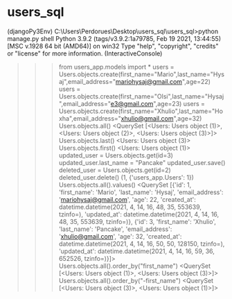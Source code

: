 # users_sql
(djangoPy3Env) C:\Users\Perdorues\Desktop\users_sql\users_sql>python manage.py shell
Python 3.9.2 (tags/v3.9.2:1a79785, Feb 19 2021, 13:44:55) [MSC v.1928 64 bit (AMD64)] on win32
Type "help", "copyright", "credits" or "license" for more information.
(InteractiveConsole)
>>> from users_app.models import *
>>> users = Users.objects.create(first_name="Mario",last_name="Hysaj",email_address="mariohysaj@gmail.com",age=22)
>>> users = Users.objects.create(first_name="Olsi",last_name="Hysaj",email_address="e3@gmail.com",age=23)
>>> users = Users.objects.create(first_name="Xhulio",last_name="Hoxha",email_address="xhulio@gmail.com",age=32)
>>> Users.objects.all()
<QuerySet [<Users: Users object (1)>, <Users: Users object (2)>, <Users: Users object (3)>]>
>>> Users.objects.last()
<Users: Users object (3)>
>>> Users.objects.first()
<Users: Users object (1)>
>>> updated_user = Users.objects.get(id=3)
>>> updated_user.last_name = "Pancake"
>>> updated_user.save()
>>> deleted_user = Users.objects.get(id=2)
>>> deleted_user.delete()
(1, {'users_app.Users': 1})
>>> Users.objects.all().values()
<QuerySet [{'id': 1, 'first_name': 'Mario', 'last_name': 'Hysaj', 'email_address': 'mariohysaj@gmail.com', 'age': 22, 'created_at': datetime.datetime(2021, 4, 14, 16, 48, 35, 553639, tzinfo=<UTC>), 'updated_at': datetime.datetime(2021, 4, 14, 16, 48, 35, 553639, tzinfo=<UTC>)}, {'id': 3, 'first_name': 'Xhulio', 'last_name': 'Pancake', 'email_address': 'xhulio@gmail.com', 'age': 32, 'created_at': datetime.datetime(2021, 4, 14, 16, 50, 50, 128150, tzinfo=<UTC>), 'updated_at': datetime.datetime(2021, 4, 14, 16, 59, 36, 652526, tzinfo=<UTC>)}]>
>>> Users.objects.all().order_by("first_name")
<QuerySet [<Users: Users object (1)>, <Users: Users object (3)>]>
>>> Users.objects.all().order_by("-first_name")
<QuerySet [<Users: Users object (3)>, <Users: Users object (1)>]>
